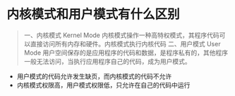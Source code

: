 # 内核模式和用户模式有什么区别

> 一、内核模式 Kernel Mode
内核模式操作一种高特权模式，其程序代码可以直接访问所有内存和硬件。内核模式执行内核代码
二、用户模式 User Mode
用户空间保存的是应用程序的代码和数据，是程序私有的，其他程序一般无法访问，当执行应用程序自己的代码，成为用户模式。
* 用户模式的代码允许发生缺页，而内核模式的代码不允许
* 内核模式权限高，用户模式权限低，只允许在自己的代码中运行